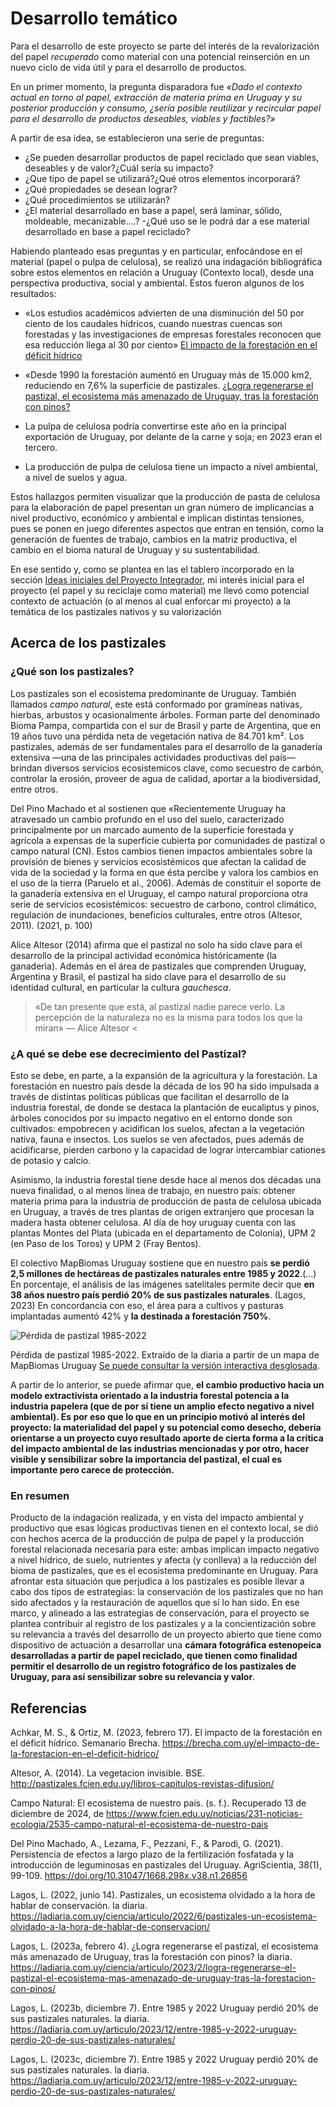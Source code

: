 # Desarrollo temático

Para el desarrollo de este proyecto se parte del interés de la revalorización del papel _recuperado_ como material con una potencial reinserción en un nuevo ciclo de vida útil y para el desarrollo de productos. 

En un primer momento, la pregunta disparadora fue _«Dado el contexto actual en torno al papel, extracción de materia prima en Uruguay y su posterior producción y consumo, ¿sería posible reutilizar y recircular papel para el desarrollo de productos deseables, viables y factibles?»_ 

A partir de esa idea, se establecieron una serie de preguntas:
- ¿Se pueden desarrollar productos de papel reciclado que sean viables, deseables y de valor?¿Cuál sería su impacto?
- ¿Que tipo de papel se utilizará?¿Qué otros elementos incorporará?
- ¿Qué propiedades se desean lograr?
- ¿Qué procedimientos se utilizarán?
- ¿El material desarrollado en base a papel, será laminar, sólido, moldeable, mecanizable….?
-¿Qué uso se le podrá dar a ese material desarrollado en base a papel reciclado?


Habiendo planteado esas preguntas y en particular, enfocándose en el material (papel o pulpa de celulosa), se realizó una indagación bibliográfica sobre estos elementos en relación a Uruguay (Contexto local), desde una perspectiva productiva, social y ambiental. Estos fueron algunos de los resultados: 

- «Los estudios académicos advierten de una disminución del 50 por ciento de los caudales hídricos, cuando nuestras cuencas son forestadas y las investigaciones de empresas forestales reconocen que esa reducción llega al 30 por ciento»
[El impacto de la forestación en el déficit hídrico](https://brecha.com.uy/el-impacto-de-la-forestacion-en-el-deficit-hidrico/)

- «Desde 1990 la forestación aumentó en Uruguay más de 15.000 km2, reduciendo en 7,6% la superficie de pastizales.
[¿Logra regenerarse el pastizal, el ecosistema más amenazado de Uruguay, tras la forestación con pinos?](https://ladiaria.com.uy/ciencia/articulo/2023/2/logra-regenerarse-el-pastizal-el-ecosistema-mas-amenazado-de-uruguay-tras-la-forestacion-con-pinos/)

- La pulpa de celulosa podría convertirse este año en la principal exportación de Uruguay, por delante de la carne y soja; en 2023 eran el tercero.

- La producción de pulpa de celulosa tiene un impacto a nivel ambiental, a nivel de suelos y agua.



Estos hallazgos permiten visualizar que la producción de pasta de celulosa para la elaboración de papel presentan un gran número de implicancias a nivel productivo, económico y ambiental e implican distintas tensiones, pues se ponen en juego diferentes  aspectos que entran en tensión, como la generación de fuentes de trabajo, cambios en la matriz productiva, el cambio en el bioma natural de Uruguay y su sustentabilidad.

En ese sentido y, como se plantea en las el tablero incorporado en la sección [Ideas iniciales del Proyecto Integrador](https://pablocastro-s.github.io/pablo-castro/proyecto/Ideas%20iniciales/), mi interés inicial para el proyecto (el papel y su reciclaje como material) me llevó como potencial contexto de actuación (o al menos al cual enforcar mi proyecto) a la temática de los pastizales nativos y su valorización


## Acerca de los pastizales

### ¿Qué son los pastizales? 
Los pastizales son el ecosistema predominante de Uruguay. También llamados _campo natural_, este está conformado por gramíneas nativas, hierbas, arbustos y ocasionalmente árboles. Forman parte del denominado  Bioma Pampa, compartida con el sur de Brasil y parte de Argentina, que en 19 años tuvo una pérdida neta de vegetación nativa de 84.701 km². 
Los pastizales, además de ser fundamentales para el desarrollo de la ganadería extensiva —una de las principales actividades productivas del país— brindan diversos servicios ecosistemicos clave, como secuestro de carbón, controlar la erosión, proveer de agua de calidad, aportar a la biodiversidad, entre otros. 

Del Pino Machado et al sostienen que «Recientemente Uruguay ha atravesado un cambio profundo en el uso del suelo, caracterizado principalmente por un marcado aumento de la superficie forestada y agrícola a expensas de la superficie cubierta por comunidades de pastizal o campo natural (CN). Estos cambios tienen impactos ambientales sobre la provisión de bienes y servicios ecosistémicos que afectan la calidad de vida de la sociedad y la forma en que ésta percibe y valora los cambios en el uso de la tierra (Paruelo et al., 2006). Además de constituir el soporte de la ganadería extensiva en el Uruguay, el campo natural proporciona otra serie de servicios ecosistémicos: secuestro de carbono, control climático, regulación de inundaciones, beneficios culturales, entre otros (Altesor, 2011). (2021, p. 100) 

Alice Altesor (2014) afirma que el pastizal no solo ha sido clave para el desarrollo de la principal actividad económica históricamente (la ganaderìa). Además en el área de pastizales que comprenden Uruguay, Argentina y Brasil, el pastizal ha sido clave para el desarrollo de su identidad cultural, en particular la cultura *gauchesca*.
> «De tan presente que está, al pastizal nadie parece verlo. La percepción de la naturaleza no es la misma para todos los que la miran»
— Alice Altesor <


### ¿A qué se debe ese decrecimiento del Pastizal? 

Esto se debe, en parte, a la expansión de la agricultura y la forestación. La forestación en nuestro país desde la década de los 90 ha sido impulsada a través de distintas políticas públicas que facilitan el desarrollo de la industria forestal, de donde se destaca la plantación de eucaliptus y pinos, árboles conocidos por su impacto negativo en el entorno donde son cultivados: empobrecen y acidifican los suelos, afectan a la vegetación nativa, fauna e insectos. Los suelos se ven afectados, pues además de acidificarse, pierden carbono y la capacidad de lograr intercambiar cationes de potasio y calcio.

Asimismo, la industria forestal tiene desde hace al menos dos décadas una nueva finalidad, o al menos línea de trabajo, en nuestro país: obtener materia prima para la industria de producción de pasta de celulosa ubicada en Uruguay, a través de tres plantas de origen extranjero que procesan la madera hasta obtener celulosa. Al día de hoy uruguay cuenta con las plantas Montes del Plata (ubicada en el departamento de Colonia), UPM 2 (en Paso de los Toros) y UPM 2 (Fray Bentos). 

El colectivo MapBiomas Uruguay sostiene que en nuestro país **se perdió 2,5 millones de hectáreas de pastizales naturales entre 1985 y 2022**.(...) En porcentaje, el análisis de las imágenes satelitales permite decir que **en 38 años nuestro país perdió 20% de sus pastizales naturales**. (Lagos, 2023) En concordancia con eso, el área para a cultivos y pasturas implantadas aumentó 42% y **la destinada a forestación 750%**. 

![Pérdida de pastizal 1985-2022](../images/PF/Perdida_de_pastizal_1985-2022_-_Mapa_de_MapBiomas_Uruguay_1200w.jpg)

Pérdida de pastizal 1985-2022. Extraído de la diaria a partir de un mapa de MapBiomas Uruguay [Se puede consultar la versión interactiva desglosada](https://plataforma.uruguay.mapbiomas.org/).


A partir de lo anterior, se puede afirmar que, **el cambio productivo hacia un modelo extractivista orientado a la industria forestal potencia a la industria papelera (que de por sí tiene un amplio efecto negativo a nivel ambiental). Es por eso que lo que en un principio motivó al interés del proyecto: la materialidad del papel y su potencial como desecho, debería orientarse a un proyecto cuyo resultado aporte de cierta forma a la crítica del impacto ambiental de las industrias mencionadas y por otro, hacer visible y sensibilizar sobre la importancia del pastizal, el cual es importante pero carece de protección.**



### En resumen
Producto de la indagación realizada, y en vista del impacto ambiental y productivo que esas lógicas productivas tienen en el contexto local, se dió con hechos acerca de la producción de pulpa de papel y la producción forestal relacionada necesaria para este: ambas implican impacto negativo a nivel hídrico, de suelo, nutrientes y afecta (y conlleva) a la reducción del bioma de pastizales, que es el ecosistema predominante en Uruguay.
Para afrontar esta situación que perjudica a los pastizales es posible llevar a cabo dos tipos de estrategias: la conservación de los pastizales que no han sido afectados y la restauración de aquellos que sí lo han sido.
En ese marco, y alineado a las estrategias de conservación, para el proyecto se plantea contribuir al registro de los pastizales y a la concientización sobre su relevancia a través del desarrollo de un proyecto abierto que tiene como dispositivo de actuación a desarrollar una **cámara fotográfica estenopeica desarrolladas a partir de papel reciclado, que tienen como finalidad permitir el desarrollo de un registro fotográfico de los pastizales de Uruguay, para así sensibilizar sobre su relevancia y valor**.



## Referencias

Achkar, M. S., & Ortiz, M. (2023, febrero 17). El impacto de la forestación en el déficit hídrico. Semanario Brecha. https://brecha.com.uy/el-impacto-de-la-forestacion-en-el-deficit-hidrico/

Altesor, A. (2014). La vegetacion invisible. BSE. http://pastizales.fcien.edu.uy/libros-capitulos-revistas-difusion/

Campo Natural: El ecosistema de nuestro país. (s. f.). Recuperado 13 de diciembre de 2024, de https://www.fcien.edu.uy/noticias/231-noticias-ecologia/2535-campo-natural-el-ecosistema-de-nuestro-pais

Del Pino Machado, A., Lezama, F., Pezzani, F., & Parodi, G. (2021). Persistencia de efectos a largo plazo de la fertilización fosfatada y la introducción de leguminosas en pastizales del Uruguay. AgriScientia, 38(1), 99-109. https://doi.org/10.31047/1668.298x.v38.n1.26856

Lagos, L. (2022, junio 14). Pastizales, un ecosistema olvidado a la hora de hablar de conservación. la diaria. https://ladiaria.com.uy/ciencia/articulo/2022/6/pastizales-un-ecosistema-olvidado-a-la-hora-de-hablar-de-conservacion/

Lagos, L. (2023a, febrero 4). ¿Logra regenerarse el pastizal, el ecosistema más amenazado de Uruguay, tras la forestación con pinos? la diaria. https://ladiaria.com.uy/ciencia/articulo/2023/2/logra-regenerarse-el-pastizal-el-ecosistema-mas-amenazado-de-uruguay-tras-la-forestacion-con-pinos/

Lagos, L. (2023b, diciembre 7). Entre 1985 y 2022 Uruguay perdió 20% de sus pastizales naturales. la diaria. https://ladiaria.com.uy/articulo/2023/12/entre-1985-y-2022-uruguay-perdio-20-de-sus-pastizales-naturales/

Lagos, L. (2023c, diciembre 7). Entre 1985 y 2022 Uruguay perdió 20% de sus pastizales naturales. la diaria. https://ladiaria.com.uy/articulo/2023/12/entre-1985-y-2022-uruguay-perdio-20-de-sus-pastizales-naturales/
